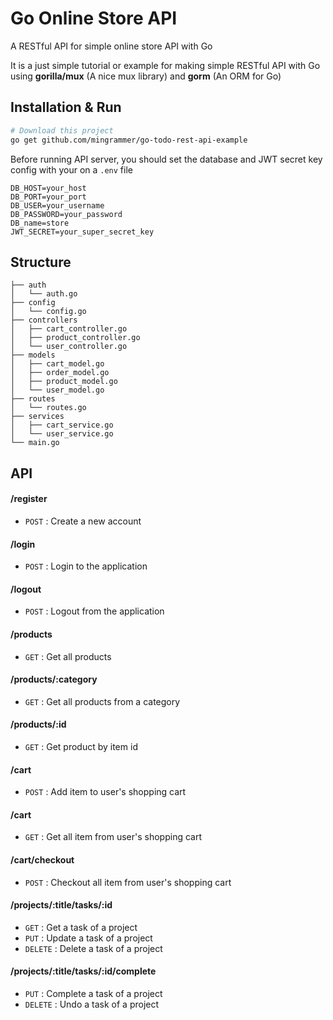 # Go Online Store API
A RESTful API for simple online store API with Go

It is a just simple tutorial or example for making simple RESTful API with Go using **gorilla/mux** (A nice mux library) and **gorm** (An ORM for Go)

## Installation & Run
```bash
# Download this project
go get github.com/mingrammer/go-todo-rest-api-example
```

Before running API server, you should set the database and JWT secret key config with your on a `.env` file
```env
DB_HOST=your_host
DB_PORT=your_port
DB_USER=your_username
DB_PASSWORD=your_password
DB_name=store
JWT_SECRET=your_super_secret_key
```

## Structure
```
├── auth
│   └── auth.go
├── config
│   └── config.go
├── controllers
│	├── cart_controller.go
│	├── product_controller.go
│	└── user_controller.go
├── models
│	├── cart_model.go
│	├── order_model.go
│	├── product_model.go
│	└── user_model.go
├── routes
│   └── routes.go
├── services
│	├── cart_service.go
│	└── user_service.go
└── main.go
```

## API

#### /register
* `POST` : Create a new account

#### /login
* `POST` : Login to the application

#### /logout
* `POST` : Logout from the application

#### /products
* `GET` : Get all products 

#### /products/:category
* `GET` : Get all products from a category

#### /products/:id
* `GET` : Get product by item id

#### /cart
* `POST` : Add item to user's shopping cart

#### /cart
* `GET` : Get all item from user's shopping cart

#### /cart/checkout
* `POST` : Checkout all item from user's shopping cart

#### /projects/:title/tasks/:id
* `GET` : Get a task of a project
* `PUT` : Update a task of a project
* `DELETE` : Delete a task of a project

#### /projects/:title/tasks/:id/complete
* `PUT` : Complete a task of a project
* `DELETE` : Undo a task of a project